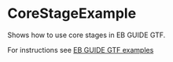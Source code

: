 ﻿# CoreStageExample

Shows how to use core stages in EB GUIDE GTF.

For instructions see [EB GUIDE GTF examples](../../Readme.md)

